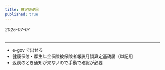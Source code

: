 ```yaml
---
title: 算定基礎届
published: true
---
```


###### 2025-07-07

---

- e-gov で出せる
- 健康保険・厚生年金保険被保険者報酬月額算定基礎届（単記用
- 返戻のとき通知が来ないので手動で確認が必要

